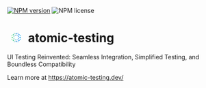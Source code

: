 [![NPM version](https://img.shields.io/npm/v/@atomic-testing/core.svg?style=flat)](https://www.npmjs.com/package/@atomic-testing/core) ![NPM license](https://img.shields.io/npm/l/@atomic-testing/core.svg?style=flat)

# <img src="./docs/static/img/logo.svg" width="22" height="22" hspace="10" /> atomic-testing

UI Testing Reinvented: Seamless Integration, Simplified Testing, and Boundless Compatibility

Learn more at https://atomic-testing.dev/
